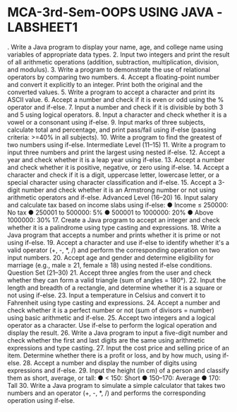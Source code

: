 # MCA-3rd-Sem-OOPS USING JAVA -LABSHEET1
. Write a Java program to display your name, age, and college name using variables of appropriate 
data types. 
2. Input two integers and print the result of all arithmetic operations (addition, subtraction, 
multiplication, division, and modulus). 
3. Write a program to demonstrate the use of relational operators by comparing two numbers. 
4. Accept a floating-point number and convert it explicitly to an integer. Print both the original and 
the converted values. 
5. Write a program to accept a character and print its ASCII value. 
6. Accept a number and check if it is even or odd using the % operator and if-else. 
7. Input a number and check if it is divisible by both 3 and 5 using logical operators. 
8. Input a character and check whether it is a vowel or a consonant using if-else. 
9. Input marks of three subjects, calculate total and percentage, and print pass/fail using if-else 
(passing criteria: >=40% in all subjects). 
10. Write a program to find the greatest of two numbers using if-else. 
Intermediate Level (11–15) 
11. Write a program to input three numbers and print the largest using nested if-else. 
12. Accept a year and check whether it is a leap year using if-else. 
13. Accept a number and check whether it is positive, negative, or zero using if-else. 
14. Accept a character and check if it is a digit, uppercase letter, lowercase letter, or a special 
character using character classification and if-else. 
15. Accept a 3-digit number and check whether it is an Armstrong number or not using arithmetic 
operators and if-else. 
Advanced Level (16–20) 
16. Input salary and calculate tax based on income slabs using if-else: 
● Income ≤ 250000: No tax 
● 250001 to 500000: 5% 
● 500001 to 1000000: 20% 
● Above 1000000: 30% 
17. Create a Java program to accept an integer and check whether it is a palindrome using type 
casting and expressions. 
18. Write a Java program that accepts a number and prints whether it is prime or not using if-else. 
19. Accept a character and use if-else to identify whether it's a valid operator (+, -, *, /) and perform 
the corresponding operation on two input numbers. 
20. Accept age and gender and determine eligibility for marriage (e.g., male ≥ 21, female ≥ 18) using 
nested if-else conditions. 
Question Set (21–30) 
21. Accept three angles from the user and check whether they can form a valid triangle (sum of 
angles = 180°). 
22. Input the length and breadth of a rectangle, and determine whether it is a square or not using 
if-else. 
23. Input a temperature in Celsius and convert it to Fahrenheit using type casting and expressions. 
24. Accept a number and check whether it is a perfect number or not (sum of divisors = number) 
using basic arithmetic and if-else. 
25. Accept two integers and a logical operator as a character. Use if-else to perform the logical 
operation and display the result. 
26. Write a Java program to input a five-digit number and check whether the first and last digits are 
the same using arithmetic expressions and type casting. 
27. Input the cost price and selling price of an item. Determine whether there is a profit or loss, and 
by how much, using if-else. 
28. Accept a number and display the number of digits using expressions and if-else. 
29. Input the height (in cm) of a person and classify them as short, average, or tall: 
● < 150: Short 
● 150–170: Average 
● 170: Tall 
30. Write a Java program to simulate a simple calculator that takes two numbers and an operator (+, -, *, /) and performs the corresponding operation using if-else. 
